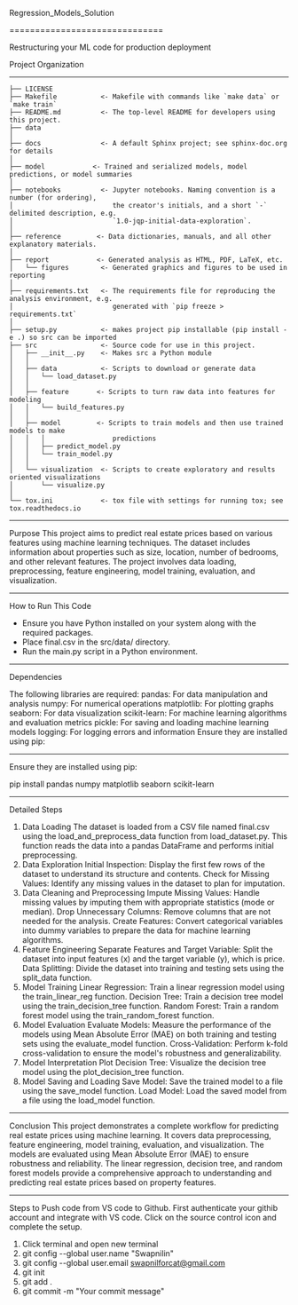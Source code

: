 Regression_Models_Solution

==============================

Restructuring your ML code for production deployment

Project Organization

------------

    ├── LICENSE
    ├── Makefile           <- Makefile with commands like `make data` or `make train`
    ├── README.md          <- The top-level README for developers using this project.
    ├── data
    │
    ├── docs               <- A default Sphinx project; see sphinx-doc.org for details
    │
    ├── model            <- Trained and serialized models, model predictions, or model summaries
    │
    ├── notebooks          <- Jupyter notebooks. Naming convention is a number (for ordering),
    │                         the creator's initials, and a short `-` delimited description, e.g.
    │                         `1.0-jqp-initial-data-exploration`.
    │
    ├── reference         <- Data dictionaries, manuals, and all other explanatory materials.
    │
    ├── report            <- Generated analysis as HTML, PDF, LaTeX, etc.
    │   └── figures        <- Generated graphics and figures to be used in reporting
    │
    ├── requirements.txt   <- The requirements file for reproducing the analysis environment, e.g.
    │                         generated with `pip freeze > requirements.txt`
    │
    ├── setup.py           <- makes project pip installable (pip install -e .) so src can be imported
    ├── src                <- Source code for use in this project.
    │   ├── __init__.py    <- Makes src a Python module
    │   │
    │   ├── data           <- Scripts to download or generate data
    │   │   └── load_dataset.py
    │   │
    │   ├── feature       <- Scripts to turn raw data into features for modeling
    │   │   └── build_features.py
    │   │
    │   ├── model         <- Scripts to train models and then use trained models to make
    │   │   │                 predictions
    │   │   ├── predict_model.py
    │   │   └── train_model.py
    │   │
    │   └── visualization  <- Scripts to create exploratory and results oriented visualizations
    │       └── visualize.py
    │
    └── tox.ini            <- tox file with settings for running tox; see tox.readthedocs.io


--------

Purpose
This project aims to predict real estate prices based on various features using machine learning techniques. The dataset includes information about properties such as size, location, number of bedrooms, and other relevant features. The project involves data loading, preprocessing, feature engineering, model training, evaluation, and visualization.

------------

How to Run This Code
 - Ensure you have Python installed on your system along with the required packages.
 - Place final.csv in the src/data/ directory.
 - Run the main.py script in a Python environment.

-------------

Dependencies

The following libraries are required:
pandas: For data manipulation and analysis
numpy: For numerical operations
matplotlib: For plotting graphs
seaborn: For data visualization
scikit-learn: For machine learning algorithms and evaluation metrics
pickle: For saving and loading machine learning models
logging: For logging errors and information
Ensure they are installed using pip:

---------------

Ensure they are installed using pip:

pip install pandas numpy matplotlib seaborn scikit-learn

-------------

Detailed Steps
1. Data Loading
The dataset is loaded from a CSV file named final.csv using the load_and_preprocess_data function from load_dataset.py. This function reads the data into a pandas DataFrame and performs initial preprocessing.
2. Data Exploration
Initial Inspection: Display the first few rows of the dataset to understand its structure and contents.
Check for Missing Values: Identify any missing values in the dataset to plan for imputation.
3. Data Cleaning and Preprocessing
Impute Missing Values: Handle missing values by imputing them with appropriate statistics (mode or median).
Drop Unnecessary Columns: Remove columns that are not needed for the analysis.
Create Features: Convert categorical variables into dummy variables to prepare the data for machine learning algorithms.
4. Feature Engineering
Separate Features and Target Variable: Split the dataset into input features (x) and the target variable (y), which is price.
Data Splitting: Divide the dataset into training and testing sets using the split_data function.
5. Model Training
Linear Regression: Train a linear regression model using the train_linear_reg function.
Decision Tree: Train a decision tree model using the train_decision_tree function.
Random Forest: Train a random forest model using the train_random_forest function.
6. Model Evaluation
Evaluate Models: Measure the performance of the models using Mean Absolute Error (MAE) on both training and testing sets using the evaluate_model function.
Cross-Validation: Perform k-fold cross-validation to ensure the model's robustness and generalizability.
7. Model Interpretation
Plot Decision Tree: Visualize the decision tree model using the plot_decision_tree function.
8. Model Saving and Loading
Save Model: Save the trained model to a file using the save_model function.
Load Model: Load the saved model from a file using the load_model function.

--------------------
Conclusion
This project demonstrates a complete workflow for predicting real estate prices using machine learning. It covers data preprocessing, feature engineering, model training, evaluation, and visualization. The models are evaluated using Mean Absolute Error (MAE) to ensure robustness and reliability. The linear regression, decision tree, and random forest models provide a comprehensive approach to understanding and predicting real estate prices based on property features.

---------------------

Steps to Push code from VS code to Github.
First authenticate your githib account and integrate with VS code. Click on the source control icon and complete the setup.
1. Click terminal and open new terminal
2. git config --global user.name "Swapnilin"
3. git config --global user.email swapnilforcat@gmail.com
4. git init
5. git add .
6. git commit -m "Your commit message"